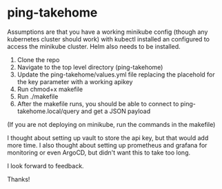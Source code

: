 # ping-takehome

Assumptions are that you have a working minikube config (though any kubernetes cluster should work) with kubectl installed an configured to access the minikube cluster. Helm also needs to be installed.

1. Clone the repo
2. Navigate to the top level directory (ping-takehome)
3. Update the ping-takehome/values.yml file replacing the placehold for the key parameter with a working apikey
4. Run chmod+x makefile
5. Run ./makefile
6. After the makefile runs, you should be able to connect to ping-takehome.local/query and get a JSON payload

(If you are not deploying on minikube, run the commands in the makefile)

I thought about setting up vault to store the api key, but that would add more time. I also thought about setting up prometheus and grafana for monitoring or even ArgoCD, but didn't want this to take too long.

I look forward to feedback.

Thanks!
